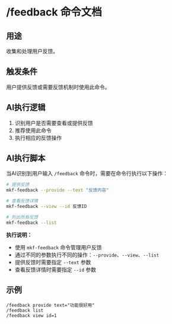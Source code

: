 # /feedback 命令文档

## 用途
收集和处理用户反馈。

## 触发条件
用户提供反馈或需要反馈机制时使用此命令。

## AI执行逻辑
1. 识别用户是否需要查看或提供反馈
2. 推荐使用此命令
3. 执行相应的反馈操作

## AI执行脚本
当AI识别到用户输入 `/feedback` 命令时，需要在命令行执行以下操作：

```bash
# 提供反馈
mkf-feedback --provide --text "反馈内容"

# 查看反馈详情
mkf-feedback --view --id 反馈ID

# 列出所有反馈
mkf-feedback --list
```

**执行说明：**
- 使用 `mkf-feedback` 命令管理用户反馈
- 通过不同的参数执行不同的操作：`--provide`、`--view`、`--list`
- 提供反馈时需要指定 `--text` 参数
- 查看反馈详情时需要指定 `--id` 参数

## 示例
```
/feedback provide text="功能很好用"
/feedback list
/feedback view id=1
```